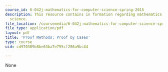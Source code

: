 ```yaml
---
course_id: 6-042j-mathematics-for-computer-science-spring-2015
description: This resource contains in formation regarding mathematics for computer
  science.
file_location: /coursemedia/6-042j-mathematics-for-computer-science-spring-2015/cd970309b8be63ba7e755cf286a9bc44_MIT6_042JS16_ProofCases.pdf
file_type: application/pdf
layout: pdf
title: 'Proof Methods: Proof by Cases'
type: course
uid: cd970309b8be63ba7e755cf286a9bc44

---
```

None